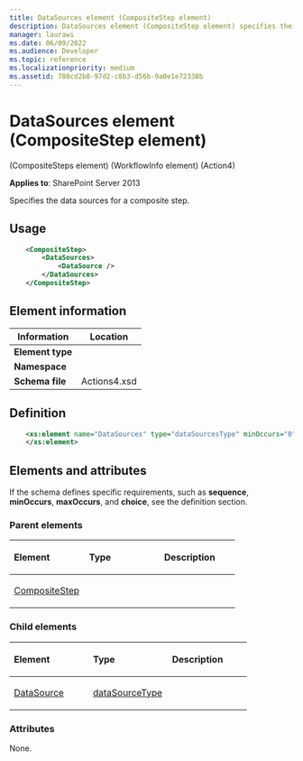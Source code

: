 ```yaml
---
title: DataSources element (CompositeStep element)
description: DataSources element (CompositeStep element) specifies the data sources for a composite step.
manager: laurawi
ms.date: 06/09/2022
ms.audience: Developer
ms.topic: reference
ms.localizationpriority: medium
ms.assetid: 780cd2b8-97d2-c8b3-d56b-9a0e1e72338b
---
```


# DataSources element (CompositeStep element)

(CompositeSteps element) (WorkflowInfo element) (Action4)

**Applies to**: SharePoint Server 2013

Specifies the data sources for a composite step.

## Usage

```XML
    <CompositeStep>
        <DataSources>
            <DataSource />
        </DataSources>
    </CompositeStep>
```

## Element information

|  Information | Location  |
|---|---|
| **Element type**  |  |
| **Namespace**     |  |
| **Schema file**   | Actions4.xsd |

## Definition

```XML
    <xs:element name="DataSources" type="dataSourcesType" minOccurs="0"maxOccurs="1">
    </xs:element>
```

## Elements and attributes

If the schema defines specific requirements, such as **sequence**, **minOccurs**, **maxOccurs**, and **choice**, see the definition section.

### Parent elements

<table>
<colgroup>
<col width="33%" />
<col width="33%" />
<col width="33%" />
</colgroup>
<thead>
<tr class="header">
<th align="left"><p>Element</p></th>
<th align="left"><p>Type</p></th>
<th align="left"><p>Description</p></th>
</tr>
</thead>
<tbody>
<tr class="odd">
<td align="left"><p><a href="compositestep-element-compositesteps-elementworkflowinfo-elementaction4.md">CompositeStep</a></p></td>
<td align="left"><p></p></td>
<td align="left"><p></p></td>
</tr>
</tbody>
</table>

### Child elements

<table>
<colgroup>
<col width="33%" />
<col width="33%" />
<col width="33%" />
</colgroup>
<thead>
<tr class="header">
<th align="left"><p>Element</p></th>
<th align="left"><p>Type</p></th>
<th align="left"><p>Description</p></th>
</tr>
</thead>
<tbody>
<tr class="odd">
<td align="left"><p><a href="datasource-element-datasourcestype-complextypeaction4.md">DataSource</a></p></td>
<td align="left"><p><a href="datasourcetype-complextype-action4.md">dataSourceType</a></p></td>
<td align="left"><p></p></td>
</tr>
</tbody>
</table>

### Attributes

None.
